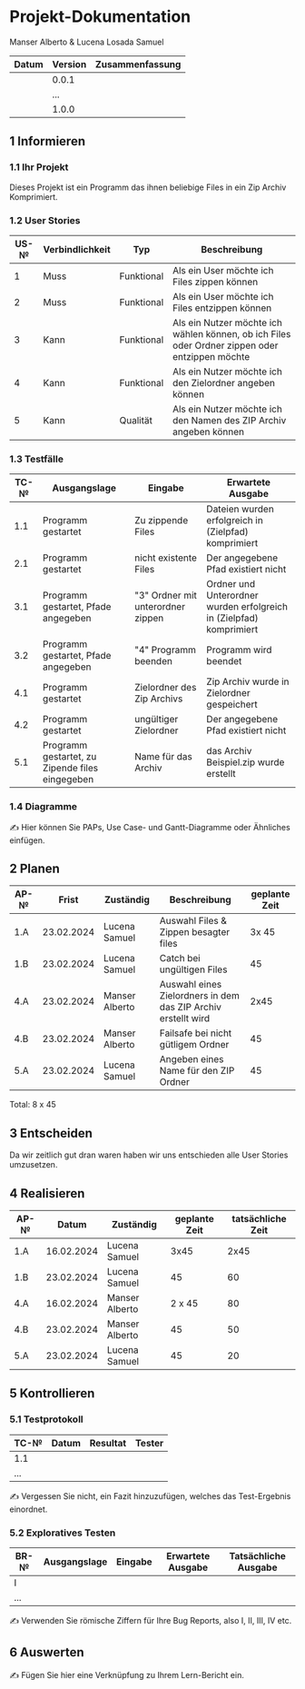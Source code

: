 # Projekt-Dokumentation


Manser Alberto & Lucena Losada Samuel 

| Datum | Version | Zusammenfassung                                              |
| ----- | ------- | ------------------------------------------------------------ |
|       | 0.0.1   |                                                              |
|       | ...     |                                                              |
|       | 1.0.0   |                                                              |

## 1 Informieren

### 1.1 Ihr Projekt

Dieses Projekt ist ein Programm das ihnen beliebige Files in ein Zip Archiv Komprimiert.

### 1.2 User Stories

| US-№ | Verbindlichkeit | Typ  | Beschreibung                       |
| ---- | --------------- | ---- | ---------------------------------- |
| 1    | Muss            | Funktional     | Als ein User möchte ich Files zippen können|
| 2    | Muss            | Funktional     | Als ein User möchte ich Files entzippen können|
| 3    | Kann            | Funktional     | Als ein Nutzer möchte ich wählen können, ob ich Files oder Ordner zippen oder entzippen möchte|
| 4    | Kann            | Funktional     | Als ein Nutzer möchte ich den Zielordner angeben können|
| 5    | Kann            | Qualität       | Als ein Nutzer möchte ich den Namen des ZIP Archiv angeben können|



### 1.3 Testfälle

| TC-№ | Ausgangslage | Eingabe | Erwartete Ausgabe |
| ---- | ------------ | ------- | ----------------- |
| 1.1  | Programm gestartet| Zu zippende Files| Dateien wurden erfolgreich in (Zielpfad) komprimiert|
| 2.1  | Programm gestartet| nicht existente Files | Der angegebene Pfad existiert nicht |
| 3.1  | Programm gestartet, Pfade angegeben| "3" Ordner mit unterordner zippen| Ordner und Unterordner wurden erfolgreich in (Zielpfad) komprimiert|
| 3.2  | Programm gestartet, Pfade angegeben| "4" Programm beenden | Programm wird beendet|
| 4.1  | Programm gestartet | Zielordner des Zip Archivs | Zip Archiv wurde in Zielordner gespeichert |
| 4.2  | Programm gestartet | ungültiger Zielordner | Der angegebene Pfad existiert nicht|
| 5.1  | Programm gestartet, zu Zipende files eingegeben             | Name für das Archiv         |das Archiv Beispiel.zip wurde erstellt|
 

### 1.4 Diagramme

✍️ Hier können Sie PAPs, Use Case- und Gantt-Diagramme oder Ähnliches einfügen.

## 2 Planen

| AP-№ | Frist | Zuständig | Beschreibung | geplante Zeit |
| ---- | ----- | --------- | ------------ | ------------- |
| 1.A  | 23.02.2024      | Lucena Samuel          | Auswahl Files & Zippen besagter files| 3x 45|
| 1.B  | 23.02.2024      | Lucena Samuel          | Catch bei ungültigen Files   | 45 |
| 4.A  | 23.02.2024      | Manser Alberto          | Auswahl eines Zielordners in dem das ZIP Archiv erstellt wird| 2x45|
| 4.B  | 23.02.2024      | Manser Alberto | Failsafe bei nicht gütligem Ordner | 45 |
| 5.A  | 23.02.2024      | Lucena Samuel | Angeben eines Name für den ZIP Ordner | 45|

Total: 8 x 45



## 3 Entscheiden

Da wir zeitlich gut dran waren haben wir uns entschieden alle User Stories umzusetzen.

## 4 Realisieren

| AP-№ | Datum     | Zuständig       | geplante Zeit | tatsächliche Zeit |
| ---- | --------- | --------------- | ------------- | ----------------- |
| 1.A  | 16.02.2024| Lucena Samuel   |3x45           |2x45               |
| 1.B  | 23.02.2024| Lucena Samuel   | 45            | 60                |
| 4.A  | 16.02.2024| Manser Alberto  | 2 x 45        | 80                |
| 4.B  | 23.02.2024| Manser Alberto  | 45            | 50                |
| 5.A  | 23.02.2024| Lucena Samuel   | 45            | 20                | 
 


## 5 Kontrollieren

### 5.1 Testprotokoll

| TC-№ | Datum | Resultat | Tester |
| ---- | ----- | -------- | ------ |
| 1.1  |       |          |        |
| ...  |       |          |        |

✍️ Vergessen Sie nicht, ein Fazit hinzuzufügen, welches das Test-Ergebnis einordnet.

### 5.2 Exploratives Testen

| BR-№ | Ausgangslage | Eingabe | Erwartete Ausgabe | Tatsächliche Ausgabe |
| ---- | ------------ | ------- | ----------------- | -------------------- |
| I    |              |         |                   |                      |
| ...  |              |         |                   |                      |

✍️ Verwenden Sie römische Ziffern für Ihre Bug Reports, also I, II, III, IV etc.

## 6 Auswerten

✍️ Fügen Sie hier eine Verknüpfung zu Ihrem Lern-Bericht ein.
